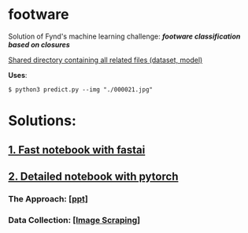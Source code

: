 # footware
Solution of Fynd's machine learning challenge: _**footware classification based on closures**_

[Shared directory containing all related files (dataset, model)](https://drive.google.com/drive/folders/171EYdKfkJLdDEznKYpXcEz00J4Pzkbaa?usp=sharing)

**Uses**:
    
    $ python3 predict.py --img "./000021.jpg"

    
# Solutions:

## **[1. Fast notebook with fastai](https://github.com/shubhajitml/footware/blob/master/Fynd_Closure_fastai.ipynb)** <br>


## **[2. Detailed notebook with pytorch](https://github.com/shubhajitml/footware/blob/master/Fynd_Closure_pytorch.ipynb)**


### The Approach: [[ppt]](https://github.com/shubhajitml/footware/blob/master/ppt/Fynd%20Footware%20Classification.pdf)


### Data Collection: [[Image Scraping]](https://github.com/shubhajitml/footware/blob/master/Dataset.ipynb)

